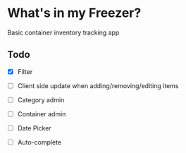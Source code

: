 # What's in my Freezer?

Basic container inventory tracking app

## Todo
- [x] Filter
- [ ] Client side update when adding/removing/editing items
- [ ] Category admin
- [ ] Container admin
- [ ] Date Picker
- [ ] Auto-complete

